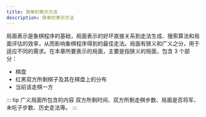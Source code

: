 ```yaml
---
title: 简单的表示方法
description: 简单的表示方法
---
```


局面表示是象棋程序的基础，局面表示的好坏直接关系到走法生成、搜索算法和局面评估的效率，从而影响象棋程序得到的最佳走法。局面有狭义和广义之分，用于适应不同的需求。在本章所要表示的局面，主要是指狭义的局面，包含 3 个部分：

- 棋盘
- 红黑双方所剩棋子及其在棋盘上的分布
- 当前该走棋一方

::: tip 广义局面所包含的内容
双方所剩时间、双方所剩走棋步数、局面是否将军、未吃子步数、历史走法等。
:::

